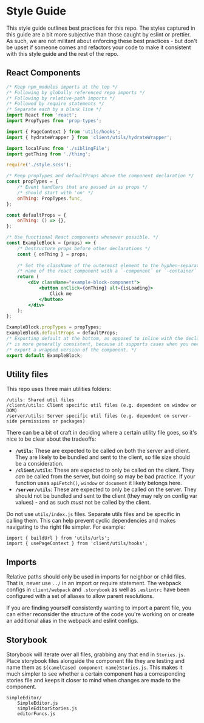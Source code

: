 # Style Guide

This style guide outlines best practices for this repo. The styles captured in this guide are a bit more subjective than those caught by eslint or prettier. As such, we are not militant about enforcing these best practices - but don't be upset if someone comes and refactors your code to make it consistent with this style guide and the rest of the repo.

## React Components

```jsx
/* Keep npm_modules imports at the top */
/* Following by globally referenced repo imports */
/* Following by relative-path imports */
/* Followed by require statements */
/* Separate each by a blank line */
import React from 'react';
import PropTypes from 'prop-types';

import { PageContext } from 'utils/hooks';
import { hydrateWrapper } from 'client/utils/hydrateWrapper';

import localFunc from './siblingFile';
import getThing from './thing';

require('./style.scss');

/* Keep propTypes and defaultProps above the component declaration */
const propTypes = {
	/* Event handlers that are passed in as props */
	/* should start with 'on' */
	onThing: PropTypes.func,
};

const defaultProps = {
	onThing: () => {},
};

/* Use functional React components whenever possible. */
const ExampleBlock = (props) => {
	/* Destructure props before other declarations */
	const { onThing } = props;
	
	/* Set the className of the outermost element to the hyphen-separated */
	/* name of the react component with a `-component` or `-container` suffix */
	return (
		<div className="example-block-component">
			<button onClick={onThing} alt={isLoading}>
				Click me
			</button>
		</div>
	);
};

ExampleBlock.propTypes = propTypes;
ExampleBlock.defaultProps = defaultProps;
/* Exporting default at the bottom, as opposed to inline with the declaration */
/* is more generally consistent, because it supports cases when you need to */
/* export a wrapped version of the component. */
export default ExampleBlock;
```

## Utility files
This repo uses three main utilities folders:
```
/utils: Shared util files
/client/utils: Client specific util files (e.g. dependent on window or DOM)
/server/utils: Server specific util files (e.g. dependent on server-side permissions or packages)
```

There can be a bit of craft in deciding where a certain utility file goes, so it's nice to be clear about the tradeoffs:
- **`/utils`**: These are expected to be called on both the server and client. They are likely to be bundled and sent to the client, so file size should be a consideration.
- **`/client/utils`**: These are expected to only be called on the client. They *can* be called from the server, but doing so may be bad practice. If your function uses `apiFetch()`, `window` or `document` it likely belongs here.
- **`/server/utils`**: These are expected to only be called on the server. They should not be bundled and sent to the client (they may rely on config var values) - and as such *must* not be called by the client.

Do not use `utils/index.js` files. Separate utils files and be specific in calling them. This can help prevent cyclic dependencies and makes navigating to the right file simpler. For example:

```
import { buildUrl } from 'utils/urls';
import { usePageContext } from 'client/utils/hooks';
```


## Imports
Relative paths should only be used in imports for neighbor or child files. That is, never use `../` in an import or require statement. The webpack configs in `client/webpack` and `.storybook` as well as `.eslintrc` have been configured with a set of aliases to allow parent resolutions. 

If you are finding yourself consistently wanting to import a parent file, you can either reconsider the structure of the code you're working on or create an additional alias in the webpack and eslint configs.


## Storybook
Storybook will iterate over all files, grabbing any that end in `Stories.js`. Place storybook files alongside the component file they are testing and name them as `${camelCased component name}Stories.js`. This makes it much simpler to see whether a certain component has a corresponding stories file and keeps it closer to mind when changes are made to the component.

```
SimpleEditor/
	SimpleEditor.js
	simpleEditorStories.js
	editorFuncs.js
```



